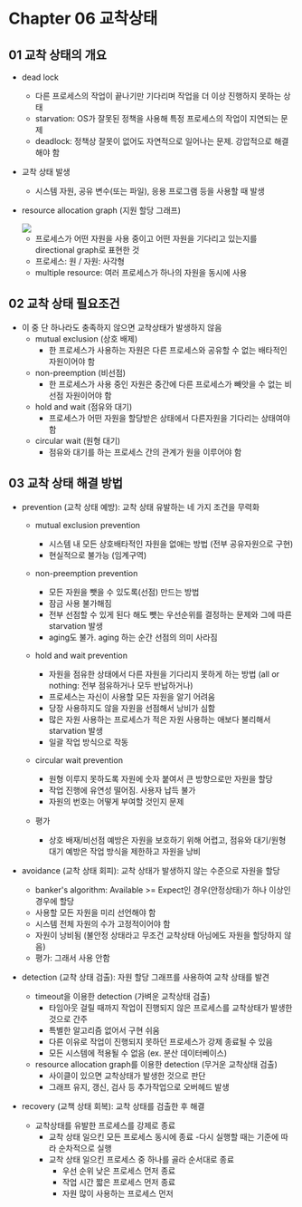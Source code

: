 # Chapter 06 교착상태

## 01 교착 상태의 개요

* dead lock
  - 다른 프로세스의 작업이 끝나기만 기다리며 작업을 더 이상 진행하지 못하는 상태
  - starvation: OS가 잘못된 정책을 사용해 특정 프로세스의 작업이 지연되는 문제
  - deadlock: 정책상 잘못이 없어도 자연적으로 일어나는 문제. 강압적으로 해결해야 함

* 교착 상태 발생
  - 시스템 자원, 공유 변수(또는 파일), 응용 프로그램 등을 사용할 때 발생

* resource allocation graph (지원 할당 그래프)

  <img src = "https://user-images.githubusercontent.com/23165155/110080937-8ac78a80-7dce-11eb-941e-375f5f3d2f6b.png" width = "%50">
  
  - 프로세스가 어떤 자원을 사용 중이고 어떤 자원을 기다리고 있는지를 directional graph로 표현한 것
  - 프로세스: 원 / 자원: 사각형
  - multiple resource: 여러 프로세스가 하나의 자원을 동시에 사용

## 02 교착 상태 필요조건

* 이 중 단 하나라도 충족하지 않으면 교착상태가 발생하지 않음
  * mutual exclusion (상호 배제)
    - 한 프로세스가 사용하는 자원은 다른 프로세스와 공유할 수 없는 배타적인 자원이어야 함
  * non-preemption (비선점)
    - 한 프로세스가 사용 중인 자원은 중간에 다른 프로세스가 빼앗을 수 없는 비선점 자원이어야 함
  * hold and wait (점유와 대기)
    - 프로세스가 어떤 자원을 할당받은 상태에서 다른자원을 기다리는 상태여야 함
  * circular wait (원형 대기)
    - 점유와 대기를 하는 프로세스 간의 관계가 원을 이루어야 함

## 03 교착 상태 해결 방법

* prevention (교착 상태 예방): 교착 상태 유발하는 네 가지 조건을 무력화
  - mutual exclusion prevention
    - 시스템 내 모든 상호배타적인 자원을 없애는 방법 (전부 공유자원으로 구현)
    - 현실적으로 불가능 (임계구역)
  - non-preemption prevention
    - 모든 자원을 뺏을 수 있도록(선점) 만드는 방법
    - 잠금 사용 불가해짐
    - 전부 선점할 수 있게 된다 해도 뺏는 우선순위를 결정하는 문제와 그에 따른 starvation 발생
    - aging도 불가. aging 하는 순간 선점의 의미 사라짐
  - hold and wait prevention
    - 자원을 점유한 상태에서 다른 자원을 기다리지 못하게 하는 방법 (all or nothing: 전부 점유하거나 모두 반납하거나)
    - 프로세스는 자신이 사용할 모든 자원을 알기 어려움
    - 당장 사용하지도 않을 자원을 선점해서 낭비가 심함
    - 많은 자원 사용하는 프로세스가 적은 자원 사용하는 애보다 불리해서 starvation 발생
    - 일괄 작업 방식으로 작동
  - circular wait prevention
    - 원형 이루지 못하도록 자원에 숫자 붙여서 큰 방향으로만 자원을 할당
    - 작업 진행에 유연성 떨어짐. 사용자 납득 불가
    - 자원의 번호는 어떻게 부여할 것인지 문제
    
  - 평가
    - 상호 배재/비선점 예방은 자원을 보호하기 위해 어렵고, 점유와 대기/원형 대기 예방은 작업 방식을 제한하고 자원을 낭비

* avoidance (교착 상태 회피): 교착 상태가 발생하지 않는 수준으로 자원을 할당
  - banker's algorithm: Available >= Expect인 경우(안정상태)가 하나 이상인 경우에 할당
  - 사용할 모든 자원을 미리 선언해야 함
  - 시스템 전체 자원의 수가 고정적이어야 함
  - 자원이 낭비됨 (불안정 상태라고 무조건 교착상태 아님에도 자원을 할당하지 않음)
  - 평가: 그래서 사용 안함

* detection (교착 상태 검출): 자원 할당 그래프를 사용하여 교착 상태를 발견
  - timeout을 이용한 detection (가벼운 교착상태 검출)
    - 타임아웃 걸릴 때까지 작업이 진행되지 않은 프로세스를 교착상태가 발생한 것으로 간주
    - 특별한 알고리즘 없어서 구현 쉬움
    - 다른 이유로 작업이 진행되지 못하던 프로세스가 강제 종료될 수 있음
    - 모든 시스템에 적용될 수 없음 (ex. 분산 데이터베이스)
  - resource allocation graph를 이용한 detection (무거운 교착상태 검출)
    - 사이클이 있으면 교착상태가 발생한 것으로 판단
    - 그래프 유지, 갱신, 검사 등 추가작업으로 오버헤드 발생
    
* recovery (교책 상태 회복): 교착 상태를 검출한 후 해결
  - 교착상태를 유발한 프로세스를 강제로 종료
    - 교착 상태 일으킨 모든 프로세스 동시에 종료
      -다시 실행할 때는 기준에 따라 순차적으로 실행
    - 교착 상태 일으킨 프로세스 중 하나를 골라 순서대로 종료
      - 우선 순위 낮은 프로세스 먼저 종료
      - 작업 시간 짧은 프로세스 먼저 종료
      - 자원 많이 사용하는 프로세스 먼저 



